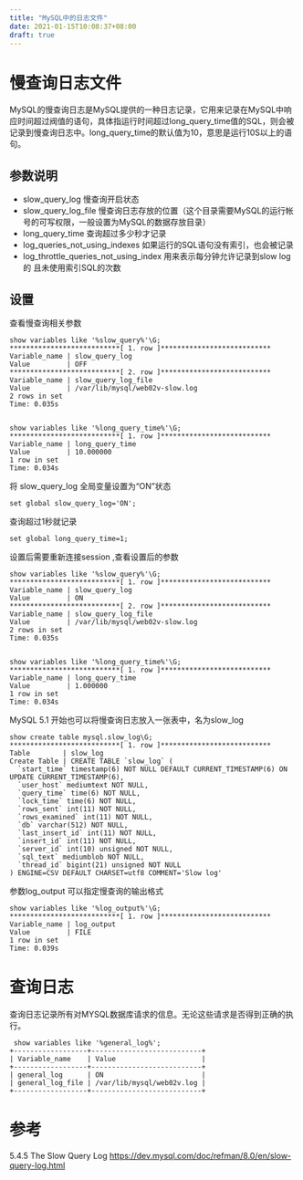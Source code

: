 ```yaml
---
title: "MySQL中的日志文件"
date: 2021-01-15T10:08:37+08:00
draft: true
---
```


#  慢查询日志文件



MySQL的慢查询日志是MySQL提供的一种日志记录，它用来记录在MySQL中响应时间超过阀值的语句，具体指运行时间超过long_query_time值的SQL，则会被记录到慢查询日志中。long_query_time的默认值为10，意思是运行10S以上的语句。



## 参数说明

- slow_query_log 慢查询开启状态
- slow_query_log_file 慢查询日志存放的位置（这个目录需要MySQL的运行帐号的可写权限，一般设置为MySQL的数据存放目录）
- long_query_time 查询超过多少秒才记录
- log_queries_not_using_indexes 如果运行的SQL语句没有索引，也会被记录
- log_throttle_queries_not_using_index 用来表示每分钟允许记录到slow log 的 且未使用索引SQL的次数

## 设置

查看慢查询相关参数

```mysql
show variables like '%slow_query%'\G;                                                                                                      
***************************[ 1. row ]***************************
Variable_name | slow_query_log
Value         | OFF
***************************[ 2. row ]***************************
Variable_name | slow_query_log_file
Value         | /var/lib/mysql/web02v-slow.log
2 rows in set
Time: 0.035s


show variables like '%long_query_time%'\G;                                                                                                 
***************************[ 1. row ]***************************
Variable_name | long_query_time
Value         | 10.000000
1 row in set
Time: 0.034s
```

将 slow_query_log 全局变量设置为“ON”状态

```mysql
set global slow_query_log='ON'; 
```

查询超过1秒就记录 

```mysql
set global long_query_time=1;
```



设置后需要重新连接session ,查看设置后的参数

```mysql
show variables like '%slow_query%'\G;                                                                                                      
***************************[ 1. row ]***************************
Variable_name | slow_query_log
Value         | ON
***************************[ 2. row ]***************************
Variable_name | slow_query_log_file
Value         | /var/lib/mysql/web02v-slow.log
2 rows in set
Time: 0.035s


show variables like '%long_query_time%'\G;                                                                                                 
***************************[ 1. row ]***************************
Variable_name | long_query_time
Value         | 1.000000
1 row in set
Time: 0.034s
```

MySQL 5.1 开始也可以将慢查询日志放入一张表中，名为slow_log

```MySQL
show create table mysql.slow_log\G;        
***************************[ 1. row ]***************************
Table        | slow_log
Create Table | CREATE TABLE `slow_log` (
  `start_time` timestamp(6) NOT NULL DEFAULT CURRENT_TIMESTAMP(6) ON UPDATE CURRENT_TIMESTAMP(6),
  `user_host` mediumtext NOT NULL,
  `query_time` time(6) NOT NULL,
  `lock_time` time(6) NOT NULL,
  `rows_sent` int(11) NOT NULL,
  `rows_examined` int(11) NOT NULL,
  `db` varchar(512) NOT NULL,
  `last_insert_id` int(11) NOT NULL,
  `insert_id` int(11) NOT NULL,
  `server_id` int(10) unsigned NOT NULL,
  `sql_text` mediumblob NOT NULL,
  `thread_id` bigint(21) unsigned NOT NULL
) ENGINE=CSV DEFAULT CHARSET=utf8 COMMENT='Slow log'
```

参数log_output 可以指定慢查询的输出格式

```mysql
show variables like '%log_output%'\G;                                                                                                                                   
***************************[ 1. row ]***************************
Variable_name | log_output
Value         | FILE
1 row in set
Time: 0.039s

```

# 查询日志

查询日志记录所有对MYSQL数据库请求的信息。无论这些请求是否得到正确的执行。

```mysql
 show variables like '%general_log%';                                                                                                                                    
+------------------+---------------------------+
| Variable_name    | Value                     |
+------------------+---------------------------+
| general_log      | ON                        |
| general_log_file | /var/lib/mysql/web02v.log |
+------------------+---------------------------+

```








# 参考 

5.4.5 The Slow Query Log https://dev.mysql.com/doc/refman/8.0/en/slow-query-log.html


